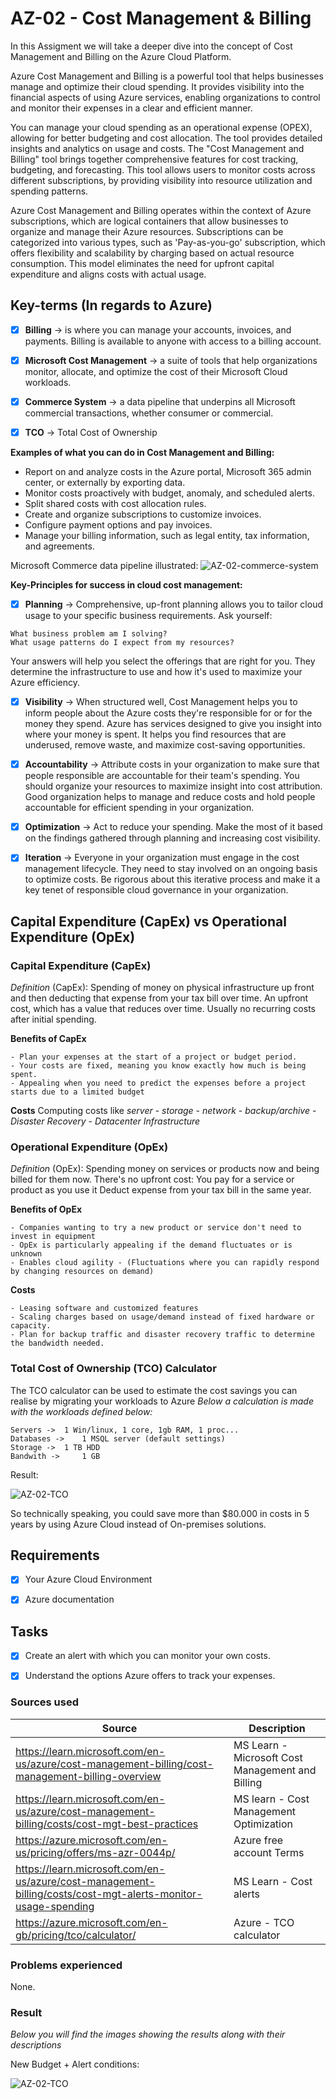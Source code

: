 # AZ-02 - Cost Management & Billing

In this Assigment we will take a deeper dive into the concept of Cost Management and Billing on the Azure Cloud Platform.

Azure Cost Management and Billing is a powerful tool that helps businesses manage and optimize their cloud spending. It provides visibility into the financial aspects of using Azure services, enabling organizations to control and monitor their expenses in a clear and efficient manner. 

You can manage your cloud spending as an operational expense (OPEX), allowing for better budgeting and cost allocation. The tool provides detailed insights and analytics on usage and costs. The "Cost Management and Billing" tool brings together comprehensive features for cost tracking, budgeting, and forecasting. This tool allows users to monitor costs across different subscriptions, by providing visibility into resource utilization and spending patterns.

Azure Cost Management and Billing operates within the context of Azure subscriptions, which are logical containers that allow businesses to organize and manage their Azure resources. Subscriptions can be categorized into various types, such as 'Pay-as-you-go' subscription, which offers flexibility and scalability by charging based on actual resource consumption. This model eliminates the need for upfront capital expenditure and aligns costs with actual usage.



## Key-terms (In regards to Azure)


- [x] <strong>Billing</strong> -> is where you can manage your accounts, invoices, and payments. Billing is available to anyone with access to a billing account.
- [x] <strong>Microsoft Cost Management</strong> -> a suite of tools that help organizations monitor, allocate, and optimize the cost of their Microsoft Cloud workloads.
- [x] <strong>Commerce System</strong> -> a data pipeline that underpins all Microsoft commercial transactions, whether consumer or commercial.
- [x] <strong>TCO</strong> -> Total Cost of Ownership
 

**Examples of what you can do in Cost Management and Billing:**
- Report on and analyze costs in the Azure portal, Microsoft 365 admin center, or externally by exporting data.
- Monitor costs proactively with budget, anomaly, and scheduled alerts.
- Split shared costs with cost allocation rules.
- Create and organize subscriptions to customize invoices.
- Configure payment options and pay invoices.
- Manage your billing information, such as legal entity, tax information, and agreements.

Microsoft Commerce data pipeline illustrated:
![AZ-02-commerce-system](../00_includes/AZ-02/commerce-system.png)


**Key-Principles for success in cloud cost management:**

- [x] <strong>Planning</strong> -> Comprehensive, up-front planning allows you to tailor cloud usage to your specific business requirements. Ask yourself:
```
What business problem am I solving?
What usage patterns do I expect from my resources?
```
Your answers will help you select the offerings that are right for you. They determine the infrastructure to use and how it's used to maximize your Azure efficiency.

- [x] <strong>Visibility</strong> -> When structured well, Cost Management helps you to inform people about the Azure costs they're responsible for or for the money they spend. Azure has services designed to give you insight into where your money is spent. It helps you find resources that are underused, remove waste, and maximize cost-saving opportunities.

- [x] <strong>Accountability</strong> -> Attribute costs in your organization to make sure that people responsible are accountable for their team's spending. You should organize your resources to maximize insight into cost attribution. Good organization helps to manage and reduce costs and hold people accountable for efficient spending in your organization.

- [x] <strong>Optimization</strong> -> Act to reduce your spending. Make the most of it based on the findings gathered through planning and increasing cost visibility.

- [x] <strong>Iteration</strong> -> Everyone in your organization must engage in the cost management lifecycle. They need to stay involved on an ongoing basis to optimize costs. Be rigorous about this iterative process and make it a key tenet of responsible cloud governance in your organization.


## Capital Expenditure (CapEx) vs Operational Expenditure (OpEx)

### Capital Expenditure (CapEx)
*Definition* (CapEx): Spending of money on physical infrastructure up front
and then deducting that expense from your tax bill over time. An upfront cost, which has a value that reduces over time. Usually no recurring costs after initial spending.

**Benefits of CapEx**
```
- Plan your expenses at the start of a project or budget period.
- Your costs are fixed, meaning you know exactly how much is being spent.
- Appealing when you need to predict the expenses before a project starts due to a limited budget
```
**Costs**
Computing costs like *server* - *storage* - *network* - *backup/archive* - *Disaster Recovery* - *Datacenter Infrastructure*

### Operational Expenditure (OpEx)
*Definition* (OpEx): Spending money on services or products now and being billed for them now.
There's no upfront cost: You pay for a service or product as you use it
Deduct expense from your tax bill in the same year.

**Benefits of OpEx**
```
- Companies wanting to try a new product or service don't need to invest in equipment
- OpEx is particularly appealing if the demand fluctuates or is unknown
- Enables cloud agility - (Fluctuations where you can rapidly respond by changing resources on demand)
```

**Costs**
```
- Leasing software and customized features
- Scaling charges based on usage/demand instead of fixed hardware or capacity.
- Plan for backup traffic and disaster recovery traffic to determine the bandwidth needed.
```

### Total Cost of Ownership (TCO) Calculator
The TCO calculator can be used to estimate the cost savings you can realise by migrating your workloads to Azure
*Below a calculation is made with the workloads defined below:*
```
Servers -> 	1 Win/linux, 1 core, 1gb RAM, 1 proc...
Databases ->	1 MSQL server (default settings)
Storage ->	1 TB HDD
Bandwith -> 	1 GB 
```
Result:

![AZ-02-TCO](../00_includes/AZ-02/TCO-calculator-ex.png)

So technically speaking, you could save more than $80.000 in costs in 5 years by using Azure Cloud instead of On-premises solutions.



## Requirements

- [x] Your Azure Cloud Environment
- [x] Azure documentation



## Tasks

- [x] Create an alert with which you can monitor your own costs.
- [x] Understand the options Azure offers to track your expenses.



### Sources used

| Source       | Description |
| ----------- | ----------- |
| https://learn.microsoft.com/en-us/azure/cost-management-billing/cost-management-billing-overview | MS Learn - Microsoft Cost Management and Billing |
| https://learn.microsoft.com/en-us/azure/cost-management-billing/costs/cost-mgt-best-practices | MS learn - Cost Management Optimization |
| https://azure.microsoft.com/en-us/pricing/offers/ms-azr-0044p/ | Azure free account Terms |
| https://learn.microsoft.com/en-us/azure/cost-management-billing/costs/cost-mgt-alerts-monitor-usage-spending | MS Learn - Cost alerts |
| https://azure.microsoft.com/en-gb/pricing/tco/calculator/ | Azure - TCO calculator |




### Problems experienced

None.


### Result
*Below you will find the images showing the results along with their descriptions*

New Budget + Alert conditions:

![AZ-02-TCO](../00_includes/AZ-02/sinan-alert.png)













 
